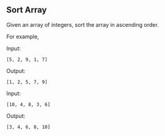 ## Sort Array

Given an array of integers, sort the array in ascending order.

For example,

Input:
```
[5, 2, 9, 1, 7]
```

Output:
```
[1, 2, 5, 7, 9]
```

Input:
```
[10, 4, 8, 3, 6]
```

Output:
```
[3, 4, 6, 8, 10]
```

